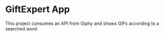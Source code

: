 # GiftExpert App

This project consumes an API from Giphy and shows GIFs according to a searched word